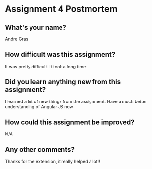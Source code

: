 # Assignment 4 Postmortem

## What's your name?

Andre Gras

## How difficult was this assignment?

It was pretty difficult. It took a long time.

## Did you learn anything new from this assignment?

I learned a lot of new things from the assignment. Have a much better understanding of Angular JS now

## How could this assignment be improved?

N/A

## Any other comments?

Thanks for the extension, it really helped a lot!!
